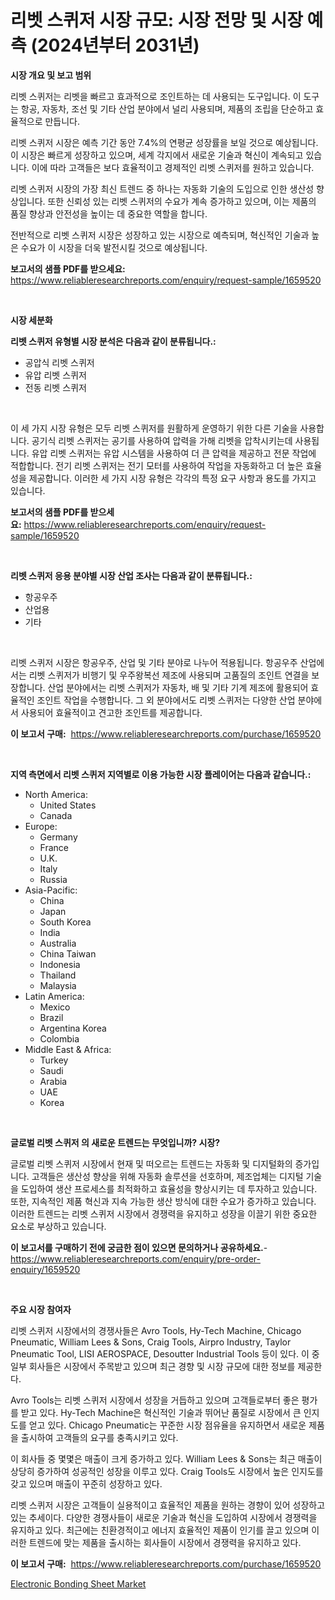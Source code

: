 <p><h1>리벳 스퀴저 시장 규모: 시장 전망 및 시장 예측 (2024년부터 2031년)</h1></p><p><strong>시장 개요 및 보고 범위</strong></p>
<p><p>리벳 스퀴저는 리벳을 빠르고 효과적으로 조인트하는 데 사용되는 도구입니다. 이 도구는 항공, 자동차, 조선 및 기타 산업 분야에서 널리 사용되며, 제품의 조립을 단순하고 효율적으로 만듭니다.</p><p>리벳 스퀴저 시장은 예측 기간 동안 7.4%의 연평균 성장률을 보일 것으로 예상됩니다. 이 시장은 빠르게 성장하고 있으며, 세계 각지에서 새로운 기술과 혁신이 계속되고 있습니다. 이에 따라 고객들은 보다 효율적이고 경제적인 리벳 스퀴저를 원하고 있습니다.</p><p>리벳 스퀴저 시장의 가장 최신 트렌드 중 하나는 자동화 기술의 도입으로 인한 생산성 향상입니다. 또한 신뢰성 있는 리벳 스퀴저의 수요가 계속 증가하고 있으며, 이는 제품의 품질 향상과 안전성을 높이는 데 중요한 역할을 합니다.</p><p>전반적으로 리벳 스퀴저 시장은 성장하고 있는 시장으로 예측되며, 혁신적인 기술과 높은 수요가 이 시장을 더욱 발전시킬 것으로 예상됩니다.</p></p>
<p><strong>보고서의 샘플 PDF를 받으세요:</strong> <a href="https://www.reliableresearchreports.com/enquiry/request-sample/1659520">https://www.reliableresearchreports.com/enquiry/request-sample/1659520</a></p>
<p>&nbsp;</p>
<p><strong>시장 세분화</strong></p>
<p><strong>리벳 스퀴저 유형별 시장 분석은 다음과 같이 분류됩니다.:</strong></p>
<p><ul><li>공압식 리벳 스퀴저</li><li>유압 리벳 스퀴저</li><li>전동 리벳 스퀴저</li></ul></p>
<p>&nbsp;</p>
<p><p>이 세 가지 시장 유형은 모두 리벳 스퀴저를 원활하게 운영하기 위한 다른 기술을 사용합니다. 공기식 리벳 스퀴저는 공기를 사용하여 압력을 가해 리벳을 압착시키는데 사용됩니다. 유압 리벳 스퀴저는 유압 시스템을 사용하여 더 큰 압력을 제공하고 전문 작업에 적합합니다. 전기 리벳 스퀴저는 전기 모터를 사용하여 작업을 자동화하고 더 높은 효율성을 제공합니다. 이러한 세 가지 시장 유형은 각각의 특정 요구 사항과 용도를 가지고 있습니다.</p></p>
<p><strong>보고서의 샘플 PDF를 받으세요:</strong>&nbsp;<a href="https://www.reliableresearchreports.com/enquiry/request-sample/1659520">https://www.reliableresearchreports.com/enquiry/request-sample/1659520</a></p>
<p>&nbsp;</p>
<p><strong> 리벳 스퀴저 응용 분야별 시장 산업 조사는 다음과 같이 분류됩니다.:</strong></p>
<p><ul><li>항공우주</li><li>산업용</li><li>기타</li></ul></p>
<p>&nbsp;</p>
<p><p>리벳 스퀴저 시장은 항공우주, 산업 및 기타 분야로 나누어 적용됩니다. 항공우주 산업에서는 리벳 스퀴저가 비행기 및 우주왕복선 제조에 사용되며 고품질의 조인트 연결을 보장합니다. 산업 분야에서는 리벳 스퀴저가 자동차, 배 및 기타 기계 제조에 활용되어 효율적인 조인트 작업을 수행합니다. 그 외 분야에서도 리벳 스퀴저는 다양한 산업 분야에서 사용되어 효율적이고 견고한 조인트를 제공합니다.</p></p>
<p><strong>이 보고서 구매:</strong>&nbsp; <a href="https://www.reliableresearchreports.com/purchase/1659520">https://www.reliableresearchreports.com/purchase/1659520</a></p>
<p>&nbsp;</p>
<p><strong>지역 측면에서 리벳 스퀴저 지역별로 이용 가능한 시장 플레이어는 다음과 같습니다.:</strong></p>
<p><ul>
    <li>
        North America:
        <ul>
            <li>United States</li>
            <li>Canada</li>
        </ul>
    </li>
    <li>
        Europe:
        <ul>
            <li>Germany</li>
            <li>France</li>
            <li>U.K.</li>
            <li>Italy</li>
            <li>Russia</li>
        </ul>
    </li>
    <li>
        Asia-Pacific:
        <ul>
            <li>China</li>
            <li>Japan</li>
            <li>South Korea</li>
            <li>India</li>
            <li>Australia</li>
            <li>China Taiwan</li>
            <li>Indonesia</li>
            <li>Thailand</li>
            <li>Malaysia</li>
        </ul>
    </li>
    <li>
        Latin America:
        <ul>
            <li>Mexico</li>
            <li>Brazil</li>
            <li>Argentina Korea</li>
            <li>Colombia</li>
        </ul>
    </li>
    <li>
        Middle East & Africa:
        <ul>
            <li>Turkey</li>
            <li>Saudi</li>
            <li>Arabia</li>
            <li>UAE</li>
            <li>Korea</li>
        </ul>
    </li>
    </ul></p>
<p>&nbsp;</p>
<p><strong>글로벌 리벳 스퀴저 의 새로운 트렌드는 무엇입니까? 시장?</strong></p>
<p><p>글로벌 리벳 스퀴저 시장에서 현재 및 떠오르는 트렌드는 자동화 및 디지털화의 증가입니다. 고객들은 생산성 향상을 위해 자동화 솔루션을 선호하며, 제조업체는 디지털 기술을 도입하여 생산 프로세스를 최적화하고 효율성을 향상시키는 데 투자하고 있습니다. 또한, 지속적인 제품 혁신과 지속 가능한 생산 방식에 대한 수요가 증가하고 있습니다. 이러한 트렌드는 리벳 스퀴저 시장에서 경쟁력을 유지하고 성장을 이끌기 위한 중요한 요소로 부상하고 있습니다.</p></p>
<p><strong>이 보고서를 구매하기 전에 궁금한 점이 있으면 문의하거나 공유하세요.</strong>- <a href="https://www.reliableresearchreports.com/enquiry/pre-order-enquiry/1659520">https://www.reliableresearchreports.com/enquiry/pre-order-enquiry/1659520</a></p>
<p>&nbsp;</p>
<p><strong>주요 시장 참여자</strong></p>
<p><p>리벳 스퀴저 시장에서의 경쟁사들은 Avro Tools, Hy-Tech Machine, Chicago Pneumatic, William Lees & Sons, Craig Tools, Airpro Industry, Taylor Pneumatic Tool, LISI AEROSPACE, Desoutter Industrial Tools 등이 있다. 이 중 일부 회사들은 시장에서 주목받고 있으며 최근 경향 및 시장 규모에 대한 정보를 제공한다. </p><p>Avro Tools는 리벳 스퀴저 시장에서 성장을 거듭하고 있으며 고객들로부터 좋은 평가를 받고 있다. Hy-Tech Machine은 혁신적인 기술과 뛰어난 품질로 시장에서 큰 인지도를 얻고 있다. Chicago Pneumatic는 꾸준한 시장 점유율을 유지하면서 새로운 제품을 출시하여 고객들의 요구를 충족시키고 있다. </p><p>이 회사들 중 몇몇은 매출이 크게 증가하고 있다. William Lees & Sons는 최근 매출이 상당히 증가하여 성공적인 성장을 이루고 있다. Craig Tools도 시장에서 높은 인지도를 갖고 있으며 매출이 꾸준히 성장하고 있다. </p><p>리벳 스퀴저 시장은 고객들이 실용적이고 효율적인 제품을 원하는 경향이 있어 성장하고 있는 추세이다. 다양한 경쟁사들이 새로운 기술과 혁신을 도입하여 시장에서 경쟁력을 유지하고 있다. 최근에는 친환경적이고 에너지 효율적인 제품이 인기를 끌고 있으며 이러한 트렌드에 맞는 제품을 출시하는 회사들이 시장에서 경쟁력을 유지하고 있다.</p></p>
<p><strong>이 보고서 구매:</strong>&nbsp;&nbsp;<a href="https://www.reliableresearchreports.com/purchase/1659520">https://www.reliableresearchreports.com/purchase/1659520</a></p>
<p><p><a href="https://github.com/GroverBarry/Market-Research-Report-List-4/blob/main/electronic-bonding-sheet-market.md">Electronic Bonding Sheet Market</a></p></p>
